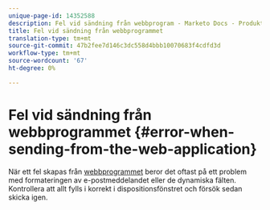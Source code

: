 ```yaml
---
unique-page-id: 14352588
description: Fel vid sändning från webbprogram - Marketo Docs - Produktdokumentation
title: Fel vid sändning från webbprogrammet
translation-type: tm+mt
source-git-commit: 47b2fee7d146c3dc558d4bbb10070683f4cdfd3d
workflow-type: tm+mt
source-wordcount: '67'
ht-degree: 0%

---
```



# Fel vid sändning från webbprogrammet {#error-when-sending-from-the-web-application}

När ett fel skapas från [webbprogrammet](http://toutapp.com/login) beror det oftast på ett problem med formateringen av e-postmeddelandet eller de dynamiska fälten. Kontrollera att allt fylls i korrekt i dispositionsfönstret och försök sedan skicka igen.
